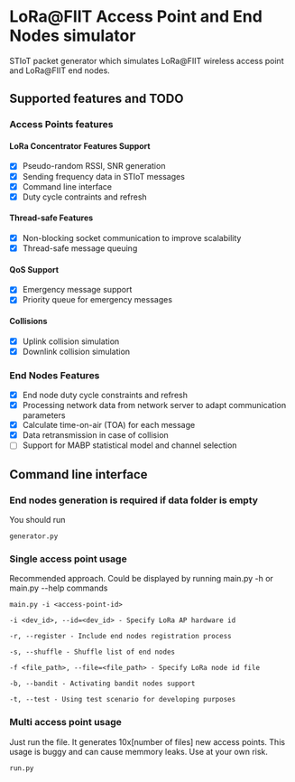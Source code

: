 # LoRa@FIIT Access Point and End Nodes simulator
STIoT packet generator which simulates LoRa@FIIT wireless access point and LoRa@FIIT end nodes.

## Supported features and TODO
### Access Points features

#### LoRa Concentrator Features Support
- [X] Pseudo-random RSSI, SNR generation
- [X] Sending frequency data in STIoT messages
- [X] Command line interface
- [X] Duty cycle contraints and refresh

#### Thread-safe Features
- [X] Non-blocking socket communication to improve scalability
- [X] Thread-safe message queuing

#### QoS Support
- [X] Emergency message support
- [X] Priority queue for emergency messages

#### Collisions
- [X] Uplink collision simulation
- [X] Downlink collision simulation

### End Nodes Features
- [X] End node duty cycle constraints and refresh
- [X] Processing network data from network server to adapt communication parameters
- [X] Calculate time-on-air (TOA) for each message
- [X] Data retransmission in case of collision
- [ ] Support for MABP statistical model and channel selection

## Command line interface

### End nodes generation is required if data folder is empty
You should run
```
generator.py
```

### Single access point usage
Recommended approach.
Could be displayed by running main.py -h or main.py --help commands
```
main.py -i <access-point-id>

-i <dev_id>, --id=<dev_id> - Specify LoRa AP hardware id

-r, --register - Include end nodes registration process

-s, --shuffle - Shuffle list of end nodes

-f <file_path>, --file=<file_path> - Specify LoRa node id file

-b, --bandit - Activating bandit nodes support

-t, --test - Using test scenario for developing purposes
```

### Multi access point usage
Just run the file. It generates 10x[number of files] new access points.
This usage is buggy and can cause memmory leaks.
Use at your own risk.
```
run.py
```
